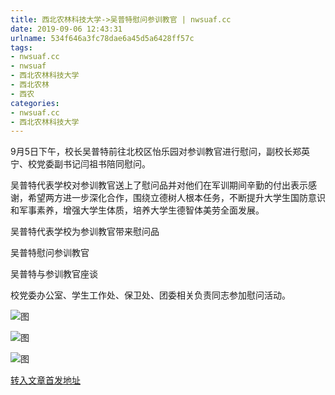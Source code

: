```yaml
---
title: 西北农林科技大学->吴普特慰问参训教官 | nwsuaf.cc
date: 2019-09-06 12:43:31
urlname: 534f646a3fc78dae6a45d5a6428ff57c
tags: 
- nwsuaf.cc
- nwsuaf
- 西北农林科技大学
- 西北农林
- 西农
categories:
- nwsuaf.cc
- 西北农林科技大学
---
```



9月5日下午，校长吴普特前往北校区怡乐园对参训教官进行慰问，副校长郑英宁、校党委副书记闫祖书陪同慰问。

吴普特代表学校对参训教官送上了慰问品并对他们在军训期间辛勤的付出表示感谢，希望两方进一步深化合作，围绕立德树人根本任务，不断提升大学生国防意识和军事素养，增强大学生体质，培养大学生德智体美劳全面发展。

吴普特代表学校为参训教官带来慰问品

吴普特慰问参训教官

吴普特与参训教官座谈

校党委办公室、学生工作处、保卫处、团委相关负责同志参加慰问活动。



![图](https://news.nwsuaf.edu.cn/images/content/2019-09/20190906103735507152.jpg)

![图](https://news.nwsuaf.edu.cn/images/content/2019-09/20190906103718560079.jpg)

![图](https://news.nwsuaf.edu.cn/images/content/2019-09/20190906103656514951.jpg)

[转入文章首发地址](https://news.nwsuaf.edu.cn/xnxw/91602.htm)